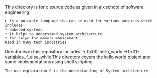 This directory is for c source code as given in alx school of software engineering

~~~
C is a portable language tha can be used for various purposes which includes
* embeded systems 
* it helps to understand system architecture
* for helps for memory management 
Used in many tech industries 
~~~
Directories in this repository includes 
-> 0x00-hello_world
->0x01-variables_if_else_while
      This directory covers the hello world project and some implementations using shell scripting 
~~~
The use exploration C is the understanding of System architecture
~~~
